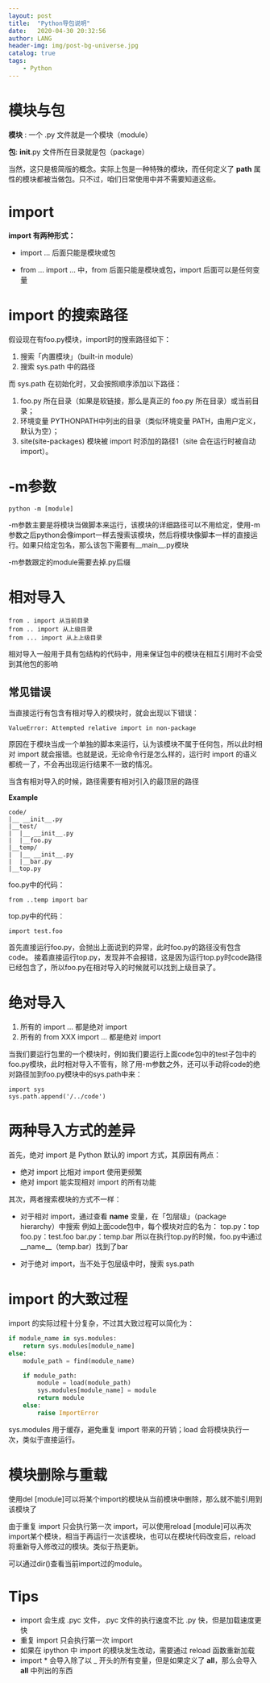 ```yaml
---
layout: post
title:  "Python导包说明"
date:   2020-04-30 20:32:56
author: LANG
header-img: img/post-bg-universe.jpg
catalog: true
tags:
    - Python
---
```


# 模块与包

**模块** : 一个 .py 文件就是一个模块（module）

**包**: __init__.py 文件所在目录就是包（package）

当然，这只是极简版的概念。实际上包是一种特殊的模块，而任何定义了 __path__ 属性的模块都被当做包。只不过，咱们日常使用中并不需要知道这些。

# import

**import 有两种形式：**

* import ... 后面只能是模块或包

* from ... import ... 中，from 后面只能是模块或包，import 后面可以是任何变量

# import 的搜索路径

假设现在有foo.py模块，import时的搜索路径如下：

1. 搜索「内置模块」（built-in module）
2. 搜索 sys.path 中的路径

而 sys.path 在初始化时，又会按照顺序添加以下路径：

1. foo.py 所在目录（如果是软链接，那么是真正的 foo.py 所在目录）或当前目录；
2. 环境变量 PYTHONPATH中列出的目录（类似环境变量 PATH，由用户定义，默认为空）；
3. site(site-packages) 模块被 import 时添加的路径1（site 会在运行时被自动 import）。

# -m参数

```
python -m [module]
```

-m参数主要是将模块当做脚本来运行，该模块的详细路径可以不用给定，使用-m参数之后python会像import一样去搜索该模块，然后将模块像脚本一样的直接运行。如果只给定包名，那么该包下需要有__main__.py模块

-m参数跟定的module需要去掉.py后缀

# 相对导入

```
from . import 从当前目录
from .. import 从上级目录
from ... import 从上上级目录
```
相对导入一般用于具有包结构的代码中，用来保证包中的模块在相互引用时不会受到其他包的影响

## 常见错误

当直接运行有包含有相对导入的模块时，就会出现以下错误：

```
ValueError: Attempted relative import in non-package
```

原因在于模块当成一个单独的脚本来运行，认为该模块不属于任何包，所以此时相对 import 就会报错。也就是说，无论命令行是怎么样的，运行时 import 的语义都统一了，不会再出现运行结果不一致的情况。

当含有相对导入的时候，路径需要有相对引入的最顶层的路径

**Example**

```
code/
|__ __init__.py
|__test/
|  |__ __init__.py
|  |__foo.py
|__temp/
|  |__ __init__.py
|  |__bar.py
|__top.py
```

foo.py中的代码：
```
from ..temp import bar
```

top.py中的代码：
```
import test.foo
```

首先直接运行foo.py，会抛出上面说到的异常，此时foo.py的路径没有包含code。
接着直接运行top.py，发现并不会报错，这是因为运行top.py时code路径已经包含了，所以foo.py在相对导入的时候就可以找到上级目录了。

# 绝对导入

1. 所有的 import ... 都是绝对 import
2. 所有的 from XXX import ... 都是绝对 import

当我们要运行包里的一个模块时，例如我们要运行上面code包中的test子包中的foo.py模块，此时相对导入不管有，除了用-m参数之外，还可以手动将code的绝对路径加到foo.py模块中的sys.path中来：

```
import sys
sys.path.append('/../code')
```

# 两种导入方式的差异

首先，绝对 import 是 Python 默认的 import 方式，其原因有两点：

* 绝对 import 比相对 import 使用更频繁
* 绝对 import 能实现相对 import 的所有功能

其次，两者搜索模块的方式不一样：

* 对于相对 import，通过查看 __name__ 变量，在「包层级」（package hierarchy）中搜索
例如上面code包中，每个模块对应的名为：
top.py：top
foo.py：test.foo
bar.py：temp.bar
所以在执行top.py的时候，foo.py中通过__name__（temp.bar）找到了bar

* 对于绝对 import，当不处于包层级中时，搜索 sys.path

# import 的大致过程

import 的实际过程十分复杂，不过其大致过程可以简化为：

```Python
if module_name in sys.modules:
    return sys.modules[module_name]
else:
    module_path = find(module_name)

    if module_path:
        module = load(module_path)
        sys.modules[module_name] = module
        return module
    else:
        raise ImportError
```

sys.modules 用于缓存，避免重复 import 带来的开销；load 会将模块执行一次，类似于直接运行。


# 模块删除与重载

使用del [module]可以将某个import的模块从当前模块中删除，那么就不能引用到该模块了

由于重复 import 只会执行第一次 import，可以使用reload [module]可以再次import某个模块，相当于再运行一次该模块，也可以在模块代码改变后，reload将重新导入修改过的模块。类似于热更新。

可以通过dir()查看当前import过的module。

# Tips

* import 会生成 .pyc 文件，.pyc 文件的执行速度不比 .py 快，但是加载速度更快
* 重复 import 只会执行第一次 import
* 如果在 ipython 中 import 的模块发生改动，需要通过 reload 函数重新加载
* import * 会导入除了以 _ 开头的所有变量，但是如果定义了 __all__，那么会导入 __all__ 中列出的东西